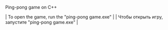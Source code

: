 Ping-pong game on C++

| To open the game, run the "ping-pong game.exe" |
| Чтобы открыть игру, запустите "ping-pong game.exe" |
